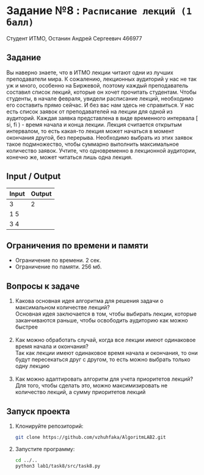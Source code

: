 # Задание №8 : `Расписание лекций (1 балл)`

Студент ИТМО, Останин Андрей Сергеевич 466977

## Задание

Вы наверно знаете, что в ИТМО лекции читают одни
из лучших преподаватели мира. К сожалению, лекционных аудиторий у нас
не так уж и много, особенно на Биржевой, поэтому каждый преподаватель
составил список лекций, которые он хочет прочитать студентам. Чтобы
студенты, в начале февраля, увидели расписание лекций, необходимо его
составить прямо сейчас. И без вас нам здесь не справиться. У нас есть список
заявок от преподавателей на лекции для одной из аудиторий. Каждая заявка
представлена в виде временного интервала [ si, fi ) - время начала и конца
лекции. Лекция считается открытым интервалом, то есть какая-то лекция
может начаться в момент окончания другой, без перерыва. Необходимо
выбрать из этих заявок такое подмножество, чтобы суммарно выполнить
максимальное количество заявок. Учтите, что одновременно в лекционной
аудитории, конечно же, может читаться лишь одна лекция.

## Input / Output

| Input | Output |
|-------|--------|
| 3     | 2      | 
| 1 5   |        |
| 3 4   |        |

## Ограничения по времени и памяти

- Ограничение по времени. 2 сек.
- Ограничение по памяти. 256 мб.

## Вопросы к задаче

1. Какова основная идея алгоритма для решения задачи о максимальном
количестве лекций?<br>
Основная идея заключается в том, чтобы выбирать лекции, которые заканчиваются
раньше, чтобы освободить аудиторию как можно быстрее<br><br>
2. Как можно обработать случай, когда все лекции имеют одинаковое время
начала и окончания? <br>
Так как лекции имеют одинаковое время начала и окончания, то они будут
пересекаться друг с другом, то есть можно выбрать только одну лекцию<br><br>
3. Как можно адаптировать алгоритм для учета приоритетов лекций? <br>
Для того, чтобы сделать это, можно максимизировать не количество лекций,
а сумму приоритетов лекций

## Запуск проекта

1. Клонируйте репозиторий:
   ```bash
   git clone https://github.com/vzhuhfaka/AlgoritmLAB2.git
   ```
2. Запустите программу:
   ```bash
   cd ../..
   python3 lab1/task8/src/task8.py
   ```
